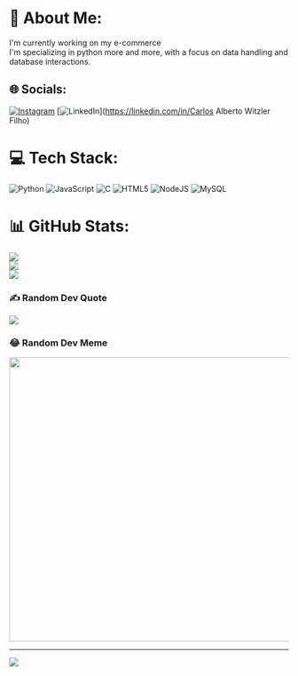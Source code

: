# 💫 About Me:
I'm currently working on my e-commerce<br>I'm specializing in python more and more, with a focus on data handling and <br> database interactions.<br>


## 🌐 Socials:
[![Instagram](https://img.shields.io/badge/Instagram-%23E4405F.svg?logo=Instagram&logoColor=white)](https://instagram.com/cwitzzz) [![LinkedIn](https://img.shields.io/badge/LinkedIn-%230077B5.svg?logo=linkedin&logoColor=white)](https://linkedin.com/in/Carlos Alberto Witzler Filho) 

# 💻 Tech Stack:
![Python](https://img.shields.io/badge/python-3670A0?style=for-the-badge&logo=python&logoColor=ffdd54) ![JavaScript](https://img.shields.io/badge/javascript-%23323330.svg?style=for-the-badge&logo=javascript&logoColor=%23F7DF1E) ![C](https://img.shields.io/badge/c-%2300599C.svg?style=for-the-badge&logo=c&logoColor=white) ![HTML5](https://img.shields.io/badge/html5-%23E34F26.svg?style=for-the-badge&logo=html5&logoColor=white) ![NodeJS](https://img.shields.io/badge/node.js-6DA55F?style=for-the-badge&logo=node.js&logoColor=white) ![MySQL](https://img.shields.io/badge/mysql-%2300f.svg?style=for-the-badge&logo=mysql&logoColor=white)
# 📊 GitHub Stats:
![](https://github-readme-stats.vercel.app/api?username=Cwitzz&theme=dark&hide_border=false&include_all_commits=false&count_private=false)<br/>
![](https://github-readme-streak-stats.herokuapp.com/?user=Cwitzz&theme=dark&hide_border=false)<br/>
![](https://github-readme-stats.vercel.app/api/top-langs/?username=Cwitzz&theme=dark&hide_border=false&include_all_commits=false&count_private=false&layout=compact)

### ✍️ Random Dev Quote
![](https://quotes-github-readme.vercel.app/api?type=horizontal&theme=radical)

### 😂 Random Dev Meme
<img src="https://random-memer.herokuapp.com/" width="512px"/>

---
[![](https://visitcount.itsvg.in/api?id=Cwitzz&icon=0&color=0)](https://visitcount.itsvg.in)

<!-- Proudly created with GPRM ( https://gprm.itsvg.in ) -->
